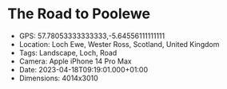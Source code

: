 # The Road to Poolewe

- GPS: 57.78053333333333,-5.64556111111111
- Location: Loch Ewe, Wester Ross, Scotland, United Kingdom
- Tags: Landscape, Loch, Road
- Camera: Apple iPhone 14 Pro Max
- Date: 2023-04-18T09:19:01.000+01:00
- Dimensions: 4014x3010
